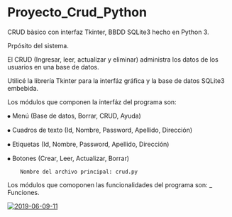 # Proyecto_Crud_Python

CRUD bàsico con interfaz Tkinter, BBDD SQLite3 hecho en Python 3.

Prpósito del sistema.

El CRUD  (Ingresar, leer, actualizar y eliminar) administra los datos de los usuarios en una base de datos.

Utilicé la librería Tkinter para la interfáz gráfica y la base de datos SQLite3 embebida.

Los módulos que componen la interfáz del programa son:

⦁	Menú (Base de datos, Borrar, CRUD, Ayuda)

⦁	Cuadros de texto (Id, Nombre, Password, Apellido, Dirección)

⦁	Etiquetas (Id, Nombre, Password, Apellido, Dirección)

⦁	Botones (Crear, Leer, Actualizar, Borrar)

		Nombre del archivo principal: crud.py 
		
Los módulos que comoponen las funcionalidades del programa son:
_ Funciones.

<a href="https://ibb.co/VDKbJxz"><img src="https://i.ibb.co/mtxdb02/2019-06-09-11.png" alt="2019-06-09-11" border="0"></a>
